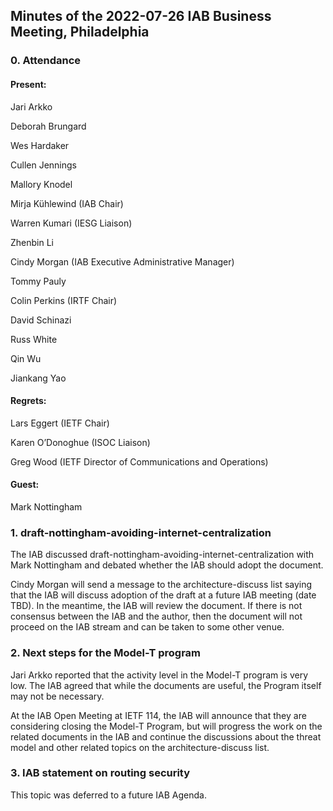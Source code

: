 
Minutes of the 2022-07-26 IAB Business Meeting, Philadelphia
------------------------------------------------------------


### 0. Attendance


#### Present:


Jari Arkko  

Deborah Brungard  

Wes Hardaker  

Cullen Jennings  

Mallory Knodel  

Mirja Kühlewind (IAB Chair)  

Warren Kumari (IESG Liaison)  

Zhenbin Li  

Cindy Morgan (IAB Executive Administrative Manager)  

Tommy Pauly  

Colin Perkins (IRTF Chair)  

David Schinazi  

Russ White  

Qin Wu  

Jiankang Yao


#### Regrets:


Lars Eggert (IETF Chair)  

Karen O’Donoghue (ISOC Liaison)  

Greg Wood (IETF Director of Communications and Operations)


#### Guest:


Mark Nottingham


### 1. draft-nottingham-avoiding-internet-centralization


The IAB discussed draft-nottingham-avoiding-internet-centralization with Mark Nottingham and debated whether the IAB should adopt the document.


Cindy Morgan will send a message to the architecture-discuss list saying that the IAB will discuss adoption of the draft at a future IAB meeting (date TBD). In the meantime, the IAB will review the document. If there is not consensus between the IAB and the author, then the document will not proceed on the IAB stream and can be taken to some other venue.


### 2. Next steps for the Model-T program


Jari Arkko reported that the activity level in the Model-T program is very low. The IAB agreed that while the documents are useful, the Program itself may not be necessary.


At the IAB Open Meeting at IETF 114, the IAB will announce that they are considering closing the Model-T Program, but will progress the work on the related documents in the IAB and continue the discussions about the threat model and other related topics on the architecture-discuss list.


### 3. IAB statement on routing security


This topic was deferred to a future IAB Agenda.


